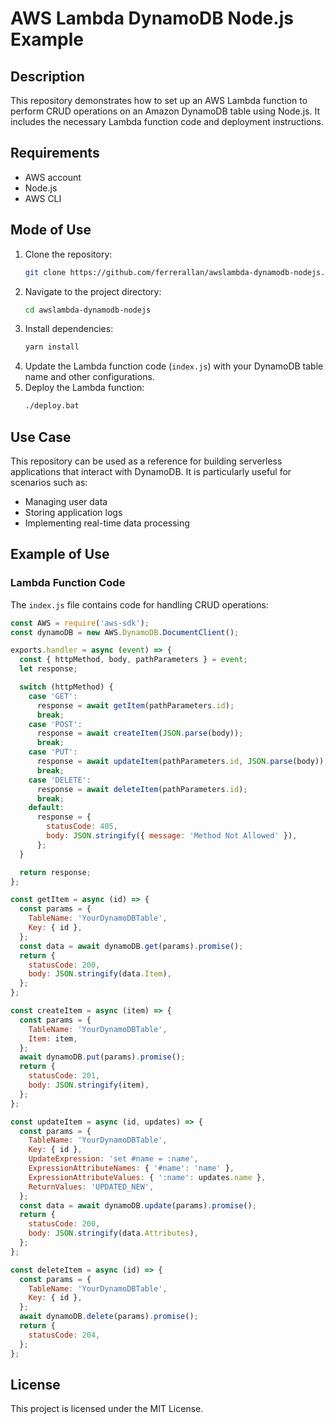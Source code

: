 
# AWS Lambda DynamoDB Node.js Example

## Description

This repository demonstrates how to set up an AWS Lambda function to perform CRUD operations on an Amazon DynamoDB table using Node.js. It includes the necessary Lambda function code and deployment instructions.

## Requirements

- AWS account
- Node.js
- AWS CLI

## Mode of Use

1. Clone the repository:
   ```bash
   git clone https://github.com/ferrerallan/awslambda-dynamodb-nodejs.git
   ```
2. Navigate to the project directory:
   ```bash
   cd awslambda-dynamodb-nodejs
   ```
3. Install dependencies:
   ```bash
   yarn install
   ```
4. Update the Lambda function code (`index.js`) with your DynamoDB table name and other configurations.
5. Deploy the Lambda function:
   ```bash
   ./deploy.bat
   ```

## Use Case

This repository can be used as a reference for building serverless applications that interact with DynamoDB. It is particularly useful for scenarios such as:

- Managing user data
- Storing application logs
- Implementing real-time data processing

## Example of Use

### Lambda Function Code

The `index.js` file contains code for handling CRUD operations:

```javascript
const AWS = require('aws-sdk');
const dynamoDB = new AWS.DynamoDB.DocumentClient();

exports.handler = async (event) => {
  const { httpMethod, body, pathParameters } = event;
  let response;

  switch (httpMethod) {
    case 'GET':
      response = await getItem(pathParameters.id);
      break;
    case 'POST':
      response = await createItem(JSON.parse(body));
      break;
    case 'PUT':
      response = await updateItem(pathParameters.id, JSON.parse(body));
      break;
    case 'DELETE':
      response = await deleteItem(pathParameters.id);
      break;
    default:
      response = {
        statusCode: 405,
        body: JSON.stringify({ message: 'Method Not Allowed' }),
      };
  }

  return response;
};

const getItem = async (id) => {
  const params = {
    TableName: 'YourDynamoDBTable',
    Key: { id },
  };
  const data = await dynamoDB.get(params).promise();
  return {
    statusCode: 200,
    body: JSON.stringify(data.Item),
  };
};

const createItem = async (item) => {
  const params = {
    TableName: 'YourDynamoDBTable',
    Item: item,
  };
  await dynamoDB.put(params).promise();
  return {
    statusCode: 201,
    body: JSON.stringify(item),
  };
};

const updateItem = async (id, updates) => {
  const params = {
    TableName: 'YourDynamoDBTable',
    Key: { id },
    UpdateExpression: 'set #name = :name',
    ExpressionAttributeNames: { '#name': 'name' },
    ExpressionAttributeValues: { ':name': updates.name },
    ReturnValues: 'UPDATED_NEW',
  };
  const data = await dynamoDB.update(params).promise();
  return {
    statusCode: 200,
    body: JSON.stringify(data.Attributes),
  };
};

const deleteItem = async (id) => {
  const params = {
    TableName: 'YourDynamoDBTable',
    Key: { id },
  };
  await dynamoDB.delete(params).promise();
  return {
    statusCode: 204,
  };
};
```

## License

This project is licensed under the MIT License.
